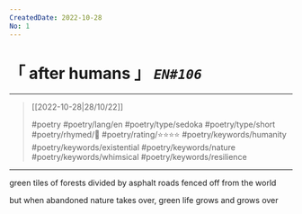 ```yaml
---
CreatedDate: 2022-10-28
No: 1
---
```

# &#12300; after humans &#12301; *`EN#106`*

---

> [[2022-10-28|28/10/22]]
> 
> #poetry 
> #poetry/lang/en 
> #poetry/type/sedoka #poetry/type/short 
> #poetry/rhymed/🔴 
> #poetry/rating/⭐⭐⭐⭐ 
> #poetry/keywords/humanity #poetry/keywords/existential #poetry/keywords/nature #poetry/keywords/whimsical #poetry/keywords/resilience 

---

green tiles of forests
divided by asphalt roads
fenced off from the world

but when abandoned
nature takes over, green life
grows and grows over 